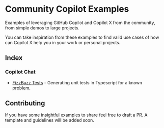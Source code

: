# Community Copilot Examples

Examples of leveraging GitHub Copilot and Copilot X from the community, from simple demos to large projects.

You can take inspiration from these examples to find valid use cases of how can Copilot X help you in your work or personal projects.

## Index

### Copilot Chat

- [FizzBuzz Tests](./copilot-chat-fizzbuzz-tests) - Generating unit tests in Typescript for a known problem.

## Contributing

If you have some insightful examples to share feel free to draft a PR. A template and guidelines will be added soon.
